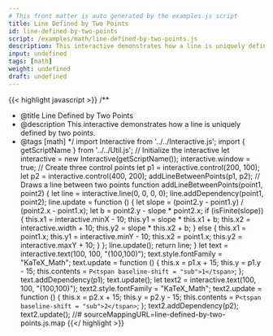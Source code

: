 ```yaml
---
# This front matter is auto generated by the examples.js script
title: Line Defined by Two Points
id: line-defined-by-two-points
script: /examples/math/line-defined-by-two-points.js
description: This interactive demonstrates how a line is uniquely defined by two points.
input: undefined
tags: [math]
weight: undefined
draft: undefined
---
```


{{< highlight javascript >}}
/**
* @title Line Defined by Two Points
* @description This interactive demonstrates how a line is uniquely defined by two points.
* @tags [math]
*/
import Interactive from '../../Interactive.js';
import { getScriptName } from '../../Util.js';
// Initialize the interactive
let interactive = new Interactive(getScriptName());
interactive.window = true;
// Create three control points
let p1 = interactive.control(200, 100);
let p2 = interactive.control(400, 200);
addLineBetweenPoints(p1, p2);
// Draws a line between two points
function addLineBetweenPoints(point1, point2) {
    let line = interactive.line(0, 0, 0, 0);
    line.addDependency(point1, point2);
    line.update = function () {
        let slope = (point2.y - point1.y) / (point2.x - point1.x);
        let b = point2.y - slope * point2.x;
        if (isFinite(slope)) {
            this.x1 = interactive.minX - 10;
            this.y1 = slope * this.x1 + b;
            this.x2 = interactive.width + 10;
            this.y2 = slope * this.x2 + b;
        }
        else {
            this.x1 = point1.x;
            this.y1 = interactive.minY - 10;
            this.x2 = point1.x;
            this.y2 = interactive.maxY + 10;
        }
    };
    line.update();
    return line;
}
let text = interactive.text(100, 100, "(100,100)");
text.style.fontFamily = "KaTeX_Math";
text.update = function () {
    this.x = p1.x + 15;
    this.y = p1.y - 15;
    this.contents = `P<tspan baseline-shift = "sub">1</tspan>`;
};
text.addDependency(p1);
text.update();
let text2 = interactive.text(100, 100, "(100,100)");
text2.style.fontFamily = "KaTeX_Math";
text2.update = function () {
    this.x = p2.x + 15;
    this.y = p2.y - 15;
    this.contents = `P<tspan baseline-shift = "sub">2</tspan>`;
};
text2.addDependency(p2);
text2.update();
//# sourceMappingURL=line-defined-by-two-points.js.map
{{</ highlight >}}

